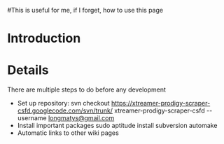 #This is useful for me, if I forget, how to use this page

# Introduction #




# Details #

There are multiple steps to do before any development
  * Set up repository:
svn checkout https://xtreamer-prodigy-scraper-csfd.googlecode.com/svn/trunk/ xtreamer-prodigy-scraper-csfd --username longmatys@gmail.com
  * Install important packages
sudo aptitude install subversion automake
  * Automatic links to other wiki pages